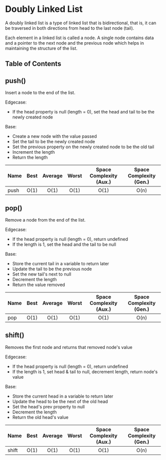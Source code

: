 # Doubly Linked List

A doubly linked list is a type of linked list that is bidirectional, that is, it can be traversed in both directions from head to the last node (tail).

Each element in a linked list is called a node. A single node contains data and a pointer to the next node and the previous node which helps in maintaining the structure of the list.

## Table of Contents

## push()

Insert a node to the end of the list.

Edgecase:

- If the head property is null (length = 0), set the head and tail to be the newly created node

Base:

- Create a new node with the value passed
- Set the tail to be the newly created node
- Set the previous property on the newly created node to be the old tail
- Increment the length
- Return the length

| Name | Best | Average | Worst | Space Complexity (Aux.) | Space Complexity (Gen.) |
| ---- | :--: | :-----: | :---: | :---------------------: | :---------------------: |
| push | O(1) |  O(1)   | O(1)  |          O(1)           |          O(n)           |

## pop()

Remove a node from the end of the list.

Edgecase:

- If the head property is null (length = 0), return undefined
- If the length is 1, set the head and the tail to be null

Base:

- Store the current tail in a variable to return later
- Update the tail to be the previous node
- Set the new tail's next to null
- Decrement the length
- Return the value removed

| Name | Best | Average | Worst | Space Complexity (Aux.) | Space Complexity (Gen.) |
| ---- | :--: | :-----: | :---: | :---------------------: | :---------------------: |
| pop  | O(1) |  O(1)   | O(1)  |          O(1)           |          O(n)           |

## shift()

Removes the first node and returns that removed node's value

Edgecase:

- If the head property is null (length = 0), return undefined
- If the length is 1, set head & tail to null, decrement length, return node's value

Base:

- Store the current head in a variable to return later
- Update the head to be the next of the old head
- Set the head's prev property to null
- Decrement the length
- Return the old head's value

| Name  | Best | Average | Worst | Space Complexity (Aux.) | Space Complexity (Gen.) |
| ----- | :--: | :-----: | :---: | :---------------------: | :---------------------: |
| shift | O(1) |  O(1)   | O(1)  |          O(1)           |          O(n)           |
